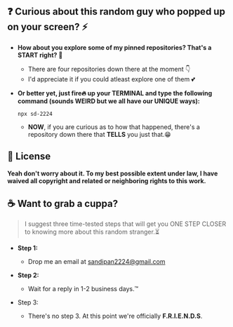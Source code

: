 <!-- <h2 align="center"><img src="https://media.giphy.com/media/hvRJCLFzcasrR4ia7z/giphy.gif" width="25px"></h2> -->


## ❓ Curious about this random guy who popped up on your screen? ⚡

<!-- ![Test](https://giphy.com/embed/ssYTQOB9SkwvgsLhEk) -->

- **How about you explore some of my pinned repositories? That's a START right? 🧠**
  - There are four repositories down there at the moment 👇
  - I'd appreciate it if you could atleast explore one of them 💕

- **Or better yet, just fire🔥 up your TERMINAL and type the following command (sounds WEIRD but we all have our UNIQUE ways):**

      npx sd-2224
    
  - **NOW**, if you are curious as to how that happened, there's a repository down there that **TELLS** you just that.😁

## 📜 License

**Yeah don't worry about it. To my best possible extent under law, I have waived all copyright and related or neighboring rights to this work.**


## ☕ Want to grab a cuppa?

> I suggest three time-tested steps that will get you ONE STEP CLOSER to knowing more about this random stranger.⏳

- **Step 1:**
  - Drop me an email at [sandipan2224@gmail.com](sandipan2224@gmail.com)

- **Step 2:**
  - Wait for a reply in 1-2 business days.™

- Step 3:
  - There's no step 3. At this point we're officially **F.R.I.E.N.D.S**.
